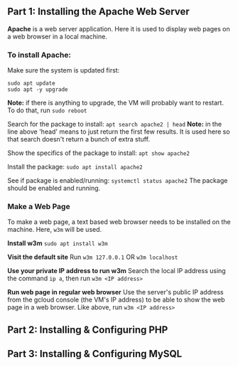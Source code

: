 ## Part 1: Installing the Apache Web Server
**Apache** is a web server application. Here it is used to display web pages on a web browser in a local machine.

### To install Apache:
Make sure the system is updated first:
```
sudo apt update
sudo apt -y upgrade
```
**Note:** if there is anything to upgrade, the VM will probably want to restart. To do that, run `sudo reboot`

Search for the package to install:
`apt search apache2 | head`
**Note:** in the line above 'head' means to just return the first few results. It is used here so that search doesn't return a bunch of extra stuff.

Show the specifics of the package to install:
`apt show apache2`

Install the package:
`sudo apt install apache2`

See if package is enabled/running:
`systemctl status apache2`
The package should be enabled and running.

### Make a Web Page
To make a web page, a text based web browser needs to be installed on the machine. Here, `w3m` will be used.

**Install w3m** `sudo apt install w3m`

**Visit the default site**
Run `w3m 127.0.0.1` OR `w3m localhost`

**Use your private IP address to run w3m**
Search the local IP address using the command `ip a`, then run `w3m <IP address>`

**Run web page in regular web browser**
Use the server's public IP address from the gcloud console (the VM's IP address) to be able to show the web page in a web browser.
Like above, run `w3m <IP address>`


## Part 2: Installing & Configuring PHP

## Part 3: Installing & Configuring MySQL
